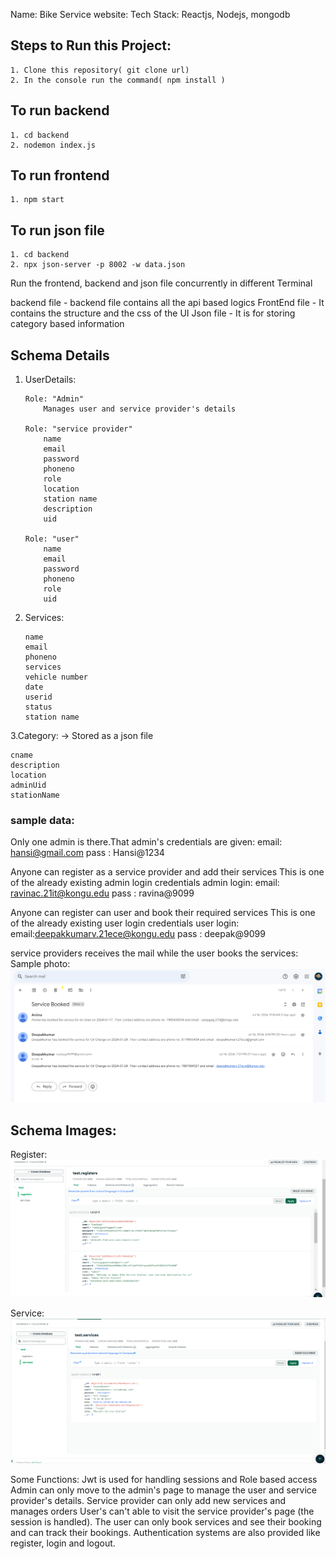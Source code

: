 Name: Bike Service website:
Tech Stack: Reactjs, Nodejs, mongodb

## Steps to Run this Project:

    1. Clone this repository( git clone url)
    2. In the console run the command( npm install )

## To run backend

    1. cd backend
    2. nodemon index.js

## To run frontend

    1. npm start

## To run json file

    1. cd backend
    2. npx json-server -p 8002 -w data.json

Run the frontend, backend and json file concurrently in different Terminal

backend file - backend file contains all the api based logics
FrontEnd file - It contains the structure and the css of the UI
Json file - It is for storing category based information

## Schema Details

1.  UserDetails:

        Role: "Admin"
            Manages user and service provider's details

        Role: "service provider"
            name
            email
            password
            phoneno
            role
            location
            station name
            description
            uid

        Role: "user"
            name
            email
            password
            phoneno
            role
            uid

2.  Services:

        name
        email
        phoneno
        services
        vehicle number
        date
        userid
        status
        station name

3.Category: -> Stored as a json file

    cname
    description
    location
    adminUid
    stationName

### sample data:

Only one admin is there.That admin's credentials are given:
email: hansi@gmail.com
pass : Hansi@1234

Anyone can register as a service provider and add their services
This is one of the already existing admin login credentials
admin login:
email: ravinac.21it@kongu.edu
pass : ravina@9099

Anyone can register can user and book their required services
This is one of the already existing user login credentials
user login:
email:deepakkumarv.21ece@kongu.edu
pass : deepak@9099

service providers receives the mail while the user books the services:
Sample photo:
![email to admin](image.png)

## Schema Images:

Register:
![Register](image-1.png)

Service:
![Booked service](image-2.png)


Some Functions:
Jwt is used for handling sessions and Role based access
    Admin can only move to the admin's page to manage the user and service provider's details.
    Service provider can only add new services and manages orders
    User's can't able to visit the service provider's page (the session is handled). The user can only book services and see their booking and can track their bookings.
Authentication systems are also provided like register, login and logout.